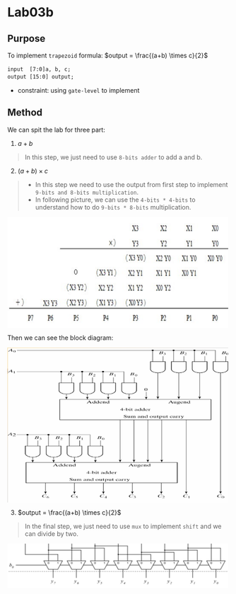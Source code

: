 # Lab03b

## Purpose
To implement `trapezoid` formula: $output = \frac{(a+b) \times c}{2}$
```html
input  [7:0]a, b, c;
output [15:0] output;
```
* constraint: using `gate-level` to implement
## Method
We can spit the lab for three part:
1. $a + b$
> In this step, we just need to use `8-bits adder` to add a and b.
2. $(a + b) \times c$
> * In this step we need to use the output from first step to implement `9-bits and 8-bits multiplication`.
> * In following picture, we can use the `4-bits * 4-bits` to understand how to do `9-bits * 8-bits` multiplication.

<img align="center" src="https://github.com/x123y123/CCU-DIC-class/blob/main/lab03b/image/formula.png" width="500" height="250">

Then we can see the block diagram:

<img align="center" src="https://github.com/x123y123/CCU-DIC-class/blob/main/lab03b/image/gate-level.png" width="500" height="350">

3. $output = \frac{(a+b) \times c}{2}$
> In the final step, we just need to use `mux` to implement `shift` and we can divide by two.

<img align="center" src="https://github.com/x123y123/CCU-DIC-class/blob/main/lab03b/image/shift.png" width="500" height="100">


